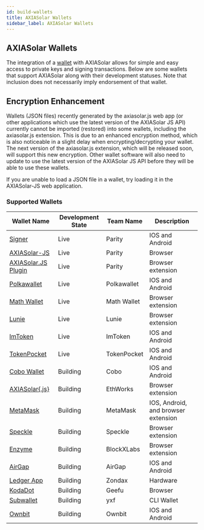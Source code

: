 ```yaml
---
id: build-wallets
title: AXIASolar Wallets
sidebar_label: AXIASolar Wallets
---
```


## AXIASolar Wallets

The integration of a [wallet](https://wiki.axiasolar.network/docs/en/glossary#wallet) with AXIASolar allows for simple and easy access to private keys and signing transactions. Below are some wallets that support AXIASolar along with their development statuses. Note that inclusion does not necessarily imply endorsement of that wallet.

## Encryption Enhancement

Wallets (JSON files) recently generated by the axiasolar.js web app (or other applications which use the latest version of the AXIASolar JS API) currently cannot be imported (restored) into some wallets, including the axiasolar.js extension. This is due to an enhanced encryption method, which is also noticeable in a slight delay when encrypting/decrypting your wallet. The next version of the axiasolar.js extension, which will be released soon, will support this new encryption. Other wallet software will also need to update to use the latest version of the AXIASolar JS API before they will be able to use these wallets.

If you are unable to load a JSON file in a wallet, try loading it in the AXIASolar-JS web application.

### Supported Wallets

| Wallet Name                                                        | Development State | Team Name   | Description                         |
| ------------------------------------------------------------------ | ----------------- | ----------- | ----------------------------------- |
| [Signer](https://www.parity.io/signer/)                            | Live              | Parity      | IOS and Android                     |
| [AXIASolar-JS](https://axiasolar.js.org/apps/#/accounts)             | Live              | Parity      | Browser                             |
| [AXIASolar.JS Plugin](https://github.com/axiasolar-js/extension)     | Live              | Parity      | Browser extension                   |
| [Polkawallet](https://polkawallet.io/)                             | Live              | Polkawallet | IOS and Android                     |
| [Math Wallet](https://www.mathwallet.org/axialunar-wallet/en/)        | Live              | Math Wallet | Browser extension                   |
| [Lunie](https://lunie.io/)                                         | Live              | Lunie       | Browser extension                   |
| [ImToken](https://token.im/)                                       | Live              | ImToken     | IOS and Android                     |
| [TokenPocket](https://www.tokenpocket.pro/)                        | Live              | TokenPocket | IOS and Android                     |
| [Cobo Wallet](https://cobo.com/)                                   | Building          | Cobo        | IOS and Android                     |
| [AXIASolar{.js}](https://github.com/EthWorks/extension)             | Building          | EthWorks    | Browser extension                   |
| [MetaMask](https://metamask.io/index.html)                         | Building          | MetaMask    | IOS, Android, and browser extension |
| [Speckle](https://github.com/GetSpeckle/speckle-browser-extension) | Building          | Speckle     | Browser extension                   |
| [Enzyme](https://getenzyme.dev/)                                   | Building          | BlockXLabs  | Browser extension                   |
| [AirGap](https://airgap.it/)                                       | Building          | AirGap      | IOS and Android                     |
| [Ledger App](https://zondax.ch/axialunar.html#overview)               | Building          | Zondax      | Hardware                            |
| [KodaDot](https://kodadot.netlify.app/#/accounts)                  | Building          | Geefu       | Browser                             |
| [Subwallet](https://github.com/yxf/subwallet)                      | Building          | yxf         | CLI Wallet                          |
| [Ownbit](https://ownbit.io/)                                       | Building          | Ownbit      | IOS and Android                     |
